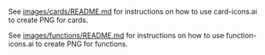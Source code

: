 See [images/cards/README.md](https://github.com/phetsims/function-builder/blob/master/images/cards/README.md) for instructions on
how to use card-icons.ai to create PNG for cards.

See [images/functions/README.md](https://github.com/phetsims/function-builder/blob/master/images/functions/README.md) for instructions on
how to use function-icons.ai to create PNG for functions.
